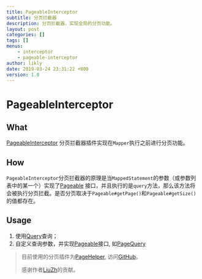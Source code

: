```yaml
---
title: PageableInterceptor
subtitle: 分页拦截器
description: 分页拦截器，实现全局的分页功能。
layout: post
categories: []
tags: []
menus:
    - interceptor
    - pageable-interceptor
author: likly
date: 2019-03-24 23:31:22 +800
version: 1.0
---
```


# PageableInterceptor

## What

[PageableInterceptor](/final-mybatis/final-mybatis-core/src/main/java/org/finalframework/mybatis/inteceptor/PageableInterceptor.java)
分页拦截器插件实现在`Mapper`执行之前进行分页功能。

## How

`PageableInterceptor`分页拦截器的原理是当`MappedStatement`的参数（或参数列表中的某一个）实现了[Pageable](/final-data/final-data-core/src/main/java/org/finalframework/data/query/Pageable.java)
接口，并且执行的是`query`方法，那么该方法将会被执行分页拦截。是否分页取决于`Pageable#getPage()`和`Pageable#getSize()`的值都存在。

## Usage

1. 使用[Query](/final-data/final-data-core/src/main/java/org/finalframework/data/query/Query.java)查询；
2. 自定义查询参数，并实现[Pageable](/final-data/final-data-core/src/main/java/org/finalframework/data/query/Pageable.java)接口,
如[PageQuery](/final-data/final-data-core/src/main/java/org/finalframework/data/query/PageQuery.java)

> 目前使用的分页插件为[PageHelper](/final-mybatis/final-mybatis-core/src/main/java/org/finalframework/mybatis/inteceptor/PageHelperPageableInterceptor.java),
访问[GitHub](https://github.com/pagehelper/Mybatis-PageHelper/blob/master/README_zh.md)。
>
> 感谢作者[LiuZh](https://github.com/abel533)的贡献。